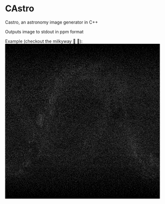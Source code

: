 # CAstro
Castro, an astronomy image generator in C++

Outputs image to stdout in ppm format

Example (checkout the milkyway 🥛 🌌):
![Image of Sky](example.png)
